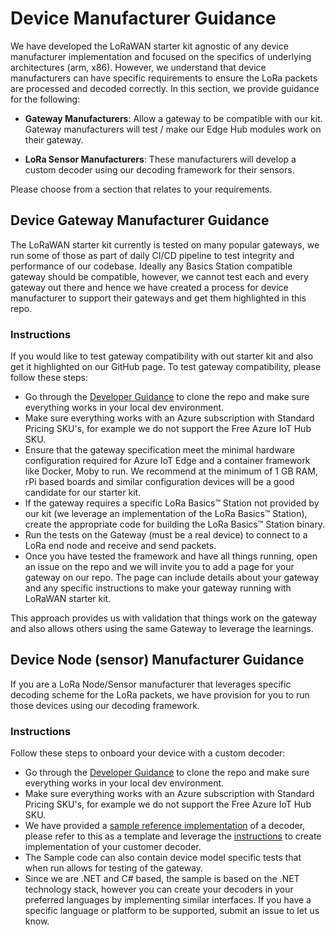 # Device Manufacturer Guidance

We have developed the LoRaWAN starter kit agnostic of any device manufacturer implementation and focused on the specifics of underlying architectures (arm, x86). However, we understand that device manufacturers can have specific requirements to ensure the LoRa packets are processed and decoded correctly. In this section, we provide guidance for the following:

- **Gateway Manufacturers**: Allow a gateway to be compatible with our kit. Gateway manufacturers will test / make our Edge Hub modules work on their gateway.

- **LoRa Sensor Manufacturers**: These manufacturers will develop a custom decoder using our decoding framework for their sensors.

Please choose from a section that relates to your requirements.

## Device Gateway Manufacturer Guidance

The LoRaWAN starter kit currently is tested on many popular gateways, we run some of those as part of daily CI/CD pipeline to test integrity and performance of our codebase. Ideally any Basics Station compatible gateway should be compatible, however, we cannot test each and every gateway out there and hence we have created a process for device manufacturer to support their gateways and get them highlighted in this repo.

### Instructions

If you would like to test gateway compatibility with out starter kit and also get it highlighted on our GitHub page. To test gateway compatibility, please follow these steps:

- Go through the [Developer Guidance](devguide.md) to clone the repo and make sure everything works in your local dev environment.
- Make sure everything works with an Azure subscription with Standard Pricing SKU's, for example we do not support the Free Azure IoT Hub SKU.
- Ensure that the gateway specification meet the minimal hardware configuration required for Azure IoT Edge and a container framework like Docker, Moby to run. We recommend at the minimum of 1 GB RAM, rPi based boards and similar configuration devices will be a good candidate for our starter kit.
- If the gateway requires a specific LoRa Basics™ Station not provided by our kit (we leverage an implementation of the LoRa Basics™ Station), create the appropriate code for building the LoRa Basics™ Station binary.
- Run the tests on the Gateway (must be a real device) to connect to a LoRa end node and receive and send packets.
- Once you have tested the framework and have all things running, open an issue on the repo and we will invite you to add a page for your gateway on our repo. The page can include details about your gateway and any specific instructions to make your gateway running with LoRaWAN starter kit.

This approach provides us with validation that things work on the gateway and also allows others using the same Gateway to leverage the learnings.

## Device Node (sensor) Manufacturer Guidance

If you are a LoRa Node/Sensor manufacturer that leverages specific decoding scheme for the LoRa packets, we have provision for you to run those devices using our decoding framework.

### Instructions

Follow these steps to onboard your device with a custom decoder:

- Go through the [Developer Guidance](devguide.md) to clone the repo and make sure everything works in your local dev environment.
- Make sure everything works with an Azure subscription with Standard Pricing SKU's, for example we do not support the Free Azure IoT Hub SKU.
- We have provided a [sample reference implementation](https://github.com/Azure/iotedge-lorawan-starterkit/tree/dev/Samples/DecoderSample) of a decoder, please refer to this as a template and leverage the [instructions](../samples/decoders/decoder.md) to create implementation of your customer decoder.
- The Sample code can also contain device model specific tests that when run allows for testing of the gateway.
- Since we are .NET and C# based, the sample is based on the .NET technology stack, however you can create your decoders in your preferred languages by implementing similar interfaces. If you have a specific language or platform to be supported, submit an issue to let us know.
